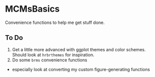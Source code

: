 # MCMsBasics

Convenience functions to help me get stuff done.

## To Do
1) Get a little more advanced with ggplot themes and color schemes. Should look at `hrbrthemes` for inspiration.
2) Do some `brms` convenience functions
  - especially look at converting my custom figure-generating functions

